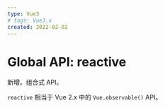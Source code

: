 ```yaml
---
type: Vue3
# tags: Vue3.x
created: 2022-02-02
---
```


# Global API: reactive

新增。组合式 API。

`reactive` 相当于 Vue 2.x 中的 `Vue.observable()` API。

